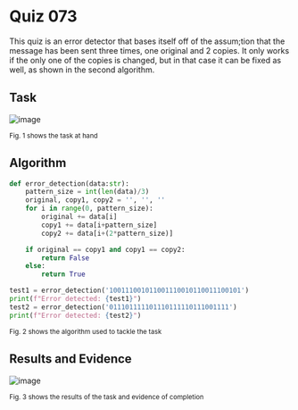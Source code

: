 # Quiz 073
This quiz is an error detector that bases itself off of the assum;tion that the message has been sent three times, one original and 2 copies. It only works if the only one of the copies is changed, but in that case it can be fixed as well, as shown in the second algorithm.

## Task
![image](https://github.com/user-attachments/assets/47e10438-ba4a-423e-b6b6-0e0a9431ec25)

<sub>Fig. 1 shows the task at hand</sub>

## Algorithm
```.py
def error_detection(data:str):
    pattern_size = int(len(data)/3)
    original, copy1, copy2 = '', '', ''
    for i in range(0, pattern_size):
        original += data[i]
        copy1 += data[i+pattern_size]
        copy2 += data[i+(2*pattern_size)]

    if original == copy1 and copy1 == copy2:
        return False
    else:
        return True

test1 = error_detection('100111001011001110010110011100101')
print(f"Error detected: {test1}")
test2 = error_detection('011101111101110111110111001111')
print(f"Error detected: {test2}")
```
<sub>Fig. 2 shows the algorithm used to tackle the task</sub>

## Results and Evidence
![image](https://github.com/user-attachments/assets/c2b38b26-b597-4754-9702-08584127519b)

<sub>Fig. 3 shows the results of the task and evidence of completion</sub>

